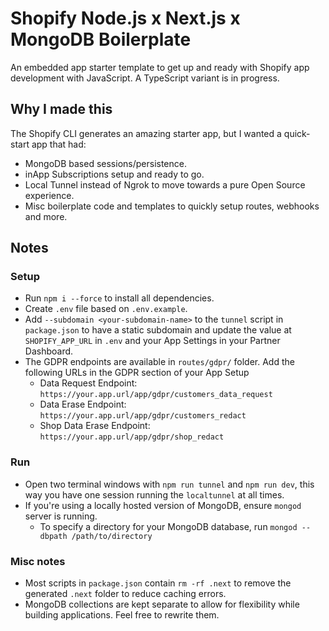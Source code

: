 # Shopify Node.js x Next.js x MongoDB Boilerplate

An embedded app starter template to get up and ready with Shopify app development with JavaScript. A TypeScript variant is in progress.

## Why I made this

The Shopify CLI generates an amazing starter app, but I wanted a quick-start app that had:

- MongoDB based sessions/persistence.
- inApp Subscriptions setup and ready to go.
- Local Tunnel instead of Ngrok to move towards a pure Open Source experience.
- Misc boilerplate code and templates to quickly setup routes, webhooks and more.

## Notes

### Setup

- Run `npm i --force` to install all dependencies.
- Create `.env` file based on `.env.example`.
- Add `--subdomain <your-subdomain-name>` to the `tunnel` script in `package.json` to have a static subdomain and update the value at `SHOPIFY_APP_URL` in `.env` and your App Settings in your Partner Dashboard.
- The GDPR endpoints are available in `routes/gdpr/` folder. Add the following URLs in the GDPR section of your App Setup
  - Data Request Endpoint: `https://your.app.url/app/gdpr/customers_data_request`
  - Data Erase Endpoint: `https://your.app.url/app/gdpr/customers_redact`
  - Shop Data Erase Endpoint: `https://your.app.url/app/gdpr/shop_redact`

### Run

- Open two terminal windows with `npm run tunnel` and `npm run dev`, this way you have one session running the `localtunnel` at all times.
- If you're using a locally hosted version of MongoDB, ensure `mongod` server is running.
  - To specify a directory for your MongoDB database, run `mongod --dbpath /path/to/directory`

### Misc notes

- Most scripts in `package.json` contain `rm -rf .next` to remove the generated `.next` folder to reduce caching errors.
- MongoDB collections are kept separate to allow for flexibility while building applications. Feel free to rewrite them.